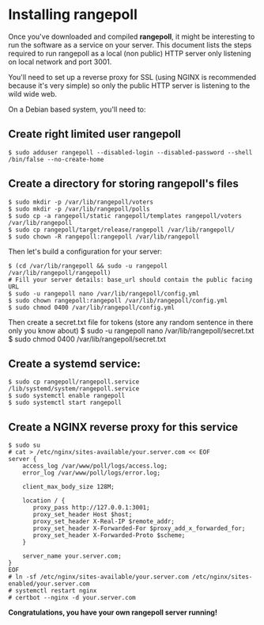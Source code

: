 # Installing rangepoll

Once you've downloaded and compiled **rangepoll**, it might be interesting to run the software as a service on your server.
This document lists the steps required to run rangepoll as a local (non public) HTTP server only listening on local network and port 3001.

You'll need to set up a reverse proxy for SSL (using NGINX is recommended because it's very simple) so only the public HTTP server is listening to the wild wide web.

On a Debian based system, you'll need to:

## Create right limited user rangepoll

```
$ sudo adduser rangepoll --disabled-login --disabled-password --shell /bin/false --no-create-home
```

## Create a directory for storing rangepoll's files

```
$ sudo mkdir -p /var/lib/rangepoll/voters
$ sudo mkdir -p /var/lib/rangepoll/polls
$ sudo cp -a rangepoll/static rangepoll/templates rangepoll/voters /var/lib/rangepoll
$ sudo cp rangepoll/target/release/rangepoll /var/lib/rangepoll/
$ sudo chown -R rangepoll:rangepoll /var/lib/rangepoll 
```

Then let's build a configuration for your server:
```
$ (cd /var/lib/rangepoll && sudo -u rangepoll /var/lib/rangepoll/rangepoll) 
# Fill your server details: base_url should contain the public facing URL 
$ sudo -u rangepoll nano /var/lib/rangepoll/config.yml
$ sudo chown rangepoll:rangepoll /var/lib/rangepoll/config.yml
$ sudo chmod 0400 /var/lib/rangepoll/config.yml
```

Then create a secret.txt file for tokens (store any random sentence in there only you know about)
$ sudo -u rangepoll nano /var/lib/rangepoll/secret.txt
$ sudo chmod 0400 /var/lib/rangepoll/secret.txt


## Create a systemd service:

```
$ sudo cp rangepoll/rangepoll.service /lib/systemd/system/rangepoll.service
$ sudo systemctl enable rangepoll
$ sudo systemctl start rangepoll
```

## Create a NGINX reverse proxy for this service

```
$ sudo su
# cat > /etc/nginx/sites-available/your.server.com << EOF
server {
    access_log /var/www/poll/logs/access.log;
    error_log /var/www/poll/logs/error.log;

    client_max_body_size 128M;

    location / {
       proxy_pass http://127.0.0.1:3001;
       proxy_set_header Host $host;
       proxy_set_header X-Real-IP $remote_addr;
       proxy_set_header X-Forwarded-For $proxy_add_x_forwarded_for;
       proxy_set_header X-Forwarded-Proto $scheme;
    }

    server_name your.server.com;
}
EOF
# ln -sf /etc/nginx/sites-available/your.server.com /etc/nginx/sites-enabled/your.server.com
# systemctl restart nginx
# certbot --nginx -d your.server.com
```

**Congratulations, you have your own rangepoll server running!**